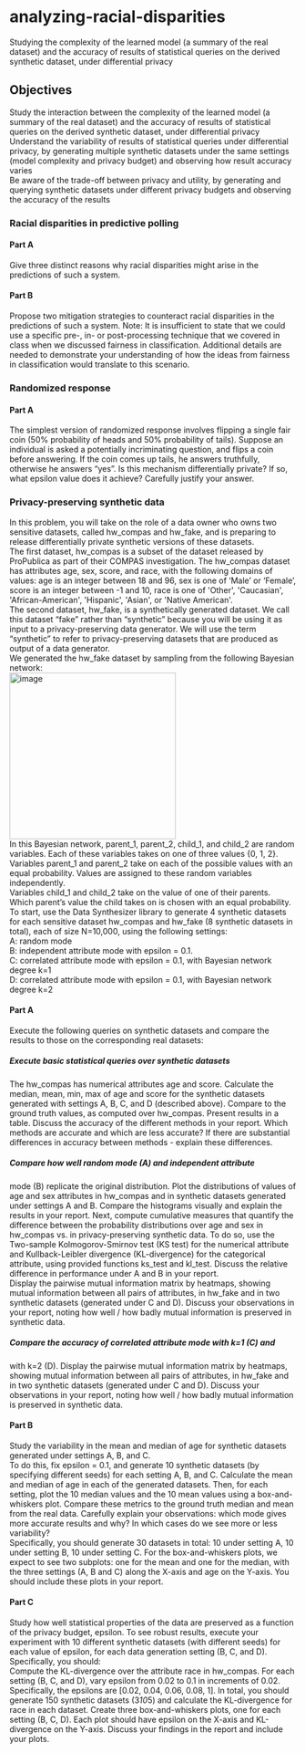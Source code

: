 # analyzing-racial-disparities
Studying the complexity of the learned model (a summary of the real dataset) and the accuracy of results of statistical queries on the derived synthetic dataset, under differential privacy
## Objectives
Study the interaction between the complexity of the learned model (a summary of
the real dataset) and the accuracy of results of statistical queries on the derived
synthetic dataset, under differential privacy <br>
Understand the variability of results of statistical queries under differential privacy, by
generating multiple synthetic datasets under the same settings (model complexity and
privacy budget) and observing how result accuracy varies <br>
Be aware of the trade-off between privacy and utility, by generating and querying
synthetic datasets under different privacy budgets and observing the accuracy of the
results <br>
### Racial disparities in predictive polling
#### Part A
Give three distinct reasons why racial disparities might arise in the predictions
of such a system.
#### Part B
Propose two mitigation strategies to counteract racial disparities in the
predictions of such a system. Note: It is insufficient to state that we could use a specific pre-,
in- or post-processing technique that we covered in class when we discussed fairness in
classification. Additional details are needed to demonstrate your understanding of how the
ideas from fairness in classification would translate to this scenario.
### Randomized response
#### Part A
The simplest version of randomized response involves flipping a single fair coin
(50% probability of heads and 50% probability of tails). Suppose an individual is asked a
potentially incriminating question, and flips a coin before answering. If the coin comes up tails,
he answers truthfully, otherwise he answers “yes”. Is this mechanism differentially private? If so,
what epsilon value does it achieve? Carefully justify your answer.
### Privacy-preserving synthetic data
In this problem, you will take on the role of a data owner who owns two sensitive datasets,
called hw_compas and hw_fake, and is preparing to release differentially private synthetic
versions of these datasets. <br>
The first dataset, hw_compas is a subset of the dataset released by ProPublica as part of their
COMPAS investigation. The hw_compas dataset has attributes age, sex, score, and race, with
the following domains of values: age is an integer between 18 and 96, sex is one of ‘Male’ or
‘Female’, score is an integer between -1 and 10, race is one of 'Other', 'Caucasian',
'African-American', 'Hispanic', 'Asian', or 'Native American'. <br>
The second dataset, hw_fake, is a synthetically generated dataset. We call this dataset “fake”
rather than “synthetic” because you will be using it as input to a privacy-preserving data
generator. We will use the term “synthetic” to refer to privacy-preserving datasets that are
produced as output of a data generator. <br>
We generated the hw_fake dataset by sampling from the following Bayesian network: <br>
<img width="292" alt="image" src="https://user-images.githubusercontent.com/98421957/202917483-e1dbb457-f3e6-4cb1-8a52-8349b5b19183.png"> <br>
In this Bayesian network, parent_1, parent_2, child_1, and child_2 are random variables.
Each of these variables takes on one of three values {0, 1, 2}. <br>
Variables parent_1 and parent_2 take on each of the possible values with an equal
probability. Values are assigned to these random variables independently. <br>
Variables child_1 and child_2 take on the value of one of their parents. Which parent’s
value the child takes on is chosen with an equal probability. <br>
To start, use the Data Synthesizer library to generate 4 synthetic datasets for each sensitive
dataset hw_compas and hw_fake (8 synthetic datasets in total), each of size N=10,000, using
the following settings: <br>
A: random mode <br>
B: independent attribute mode with epsilon = 0.1. <br>
C: correlated attribute mode with epsilon = 0.1, with Bayesian network degree k=1 <br>
D: correlated attribute mode with epsilon = 0.1, with Bayesian network degree k=2 <br>
#### Part A
Execute the following queries on synthetic datasets and compare the results to
those on the corresponding real datasets: <br>
##### Execute basic statistical queries over synthetic datasets
The hw_compas has numerical attributes age and score. Calculate the median, mean,
min, max of age and score for the synthetic datasets generated with settings A, B, C,
and D (described above). Compare to the ground truth values, as computed over
hw_compas. Present results in a table. Discuss the accuracy of the different methods in
your report. Which methods are accurate and which are less accurate? If there are
substantial differences in accuracy between methods - explain these differences. <br>
##### Compare how well random mode (A) and independent attribute
mode (B) replicate the original distribution.
Plot the distributions of values of age and sex attributes in hw_compas and in synthetic
datasets generated under settings A and B. Compare the histograms visually and
explain the results in your report. Next, compute cumulative measures that quantify the difference between the probability
distributions over age and sex in hw_compas vs. in privacy-preserving synthetic data.
To do so, use the Two-sample Kolmogorov-Smirnov test (KS test) for the numerical
attribute and Kullback-Leibler divergence (KL-divergence) for the categorical attribute,
using provided functions ks_test and kl_test. Discuss the relative difference in
performance under A and B in your report. <br>
Display the pairwise mutual information matrix by heatmaps, showing mutual information
between all pairs of attributes, in hw_fake and in two synthetic datasets (generated
under C and D). Discuss your observations in your report, noting how well / how badly
mutual information is preserved in synthetic data. <br>
##### Compare the accuracy of correlated attribute mode with k=1 (C) and
with k=2 (D).
Display the pairwise mutual information matrix by heatmaps, showing mutual information
between all pairs of attributes, in hw_fake and in two synthetic datasets (generated
under C and D). Discuss your observations in your report, noting how well / how badly
mutual information is preserved in synthetic data.
#### Part B
Study the variability in the mean and median of age for
synthetic datasets generated under settings A, B, and C. <br>
To do this, fix epsilon = 0.1, and generate 10 synthetic datasets (by specifying different seeds)
for each setting A, B, and C. Calculate the mean and median of age in each of the generated
datasets. Then, for each setting, plot the 10 median values and the 10 mean values using a
box-and-whiskers plot. Compare these metrics to the ground truth median and mean from the
real data. Carefully explain your observations: which mode gives more accurate results and
why? In which cases do we see more or less variability? <br>
Specifically, you should generate 30 datasets in total: 10 under setting A, 10 under setting B, 10
under setting C. For the box-and-whiskers plots, we expect to see two subplots: one for the
mean and one for the median, with the three settings (A, B and C) along the X-axis and age on
the Y-axis. You should include these plots in your report. <br>
#### Part C
Study how well statistical properties of the data are
preserved as a function of the privacy budget, epsilon. To see robust results, execute your
experiment with 10 different synthetic datasets (with different seeds) for each value of epsilon,
for each data generation setting (B, C, and D). Specifically, you should: <br>
Compute the KL-divergence over the attribute race in hw_compas. For each setting
(B, C, and D), vary epsilon from 0.02 to 0.1 in increments of 0.02. Specifically, the
epsilons are [0.02, 0.04, 0.06, 0.08, 1]. In total, you should generate 150 synthetic
datasets (3*10*5) and calculate the KL-divergence for race in each dataset. Create three
box-and-whiskers plots, one for each setting (B, C, D). Each plot should have epsilon on
the X-axis and KL-divergence on the Y-axis. Discuss your findings in the report and
include your plots.
